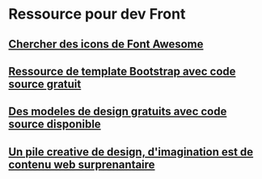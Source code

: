 # Ressource pour dev Front


## [Chercher des icons de Font Awesome](https://fontawesome.com/search)

## [Ressource de template Bootstrap avec code source gratuit](https://www.bootdey.com/)

## [Des modeles de design gratuits avec code source disponible ](https://freefrontend.com/)

## [Un pile creative de design, d'imagination est de contenu web surprenantaire](https://tympanus.net/codrops/)